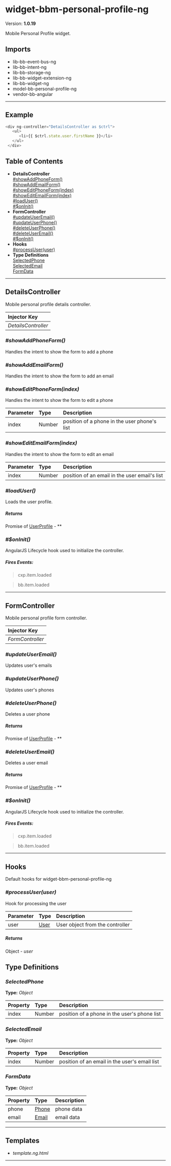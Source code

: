 # widget-bbm-personal-profile-ng


Version: **1.0.19**

Mobile Personal Profile widget.

## Imports

* lib-bb-event-bus-ng
* lib-bb-intent-ng
* lib-bb-storage-ng
* lib-bb-widget-extension-ng
* lib-bb-widget-ng
* model-bb-personal-profile-ng
* vendor-bb-angular

---

## Example

```javascript
<div ng-controller="DetailsController as $ctrl">
   <ul>
      <li>{{ $ctrl.state.user.firstName }}</li>
   </ul>
 </div>
```

## Table of Contents
- **DetailsController**<br/>    <a href="#DetailsController_showAddPhoneForm">#showAddPhoneForm()</a><br/>    <a href="#DetailsController_showAddEmailForm">#showAddEmailForm()</a><br/>    <a href="#DetailsController_showEditPhoneForm">#showEditPhoneForm(index)</a><br/>    <a href="#DetailsController_showEditEmailForm">#showEditEmailForm(index)</a><br/>    <a href="#DetailsController_loadUser">#loadUser()</a><br/>    <a href="#DetailsController_$onInit">#$onInit()</a><br/>
- **FormController**<br/>    <a href="#FormController_updateUserEmail">#updateUserEmail()</a><br/>    <a href="#FormController_updateUserPhone">#updateUserPhone()</a><br/>    <a href="#FormController_deleteUserPhone">#deleteUserPhone()</a><br/>    <a href="#FormController_deleteUserEmail">#deleteUserEmail()</a><br/>    <a href="#FormController_$onInit">#$onInit()</a><br/>
- **Hooks**<br/>    <a href="#Hooks_processUser">#processUser(user)</a><br/>
- **Type Definitions**<br/>    <a href="#SelectedPhone">SelectedPhone</a><br/>    <a href="#SelectedEmail">SelectedEmail</a><br/>    <a href="#FormData">FormData</a><br/>

---

## DetailsController

Mobile personal profile details controller.

| Injector Key |
| :-- |
| *DetailsController* |


### <a name="DetailsController_showAddPhoneForm"></a>*#showAddPhoneForm()*

Handles the intent to show the form to add a phone

### <a name="DetailsController_showAddEmailForm"></a>*#showAddEmailForm()*

Handles the intent to show the form to add an email

### <a name="DetailsController_showEditPhoneForm"></a>*#showEditPhoneForm(index)*

Handles the intent to show the form to edit a phone

| Parameter | Type | Description |
| :-- | :-- | :-- |
| index | Number | position of a phone in the user phone's list |

### <a name="DetailsController_showEditEmailForm"></a>*#showEditEmailForm(index)*

Handles the intent to show the form to edit an email

| Parameter | Type | Description |
| :-- | :-- | :-- |
| index | Number | position of an email in the user email's list |

### <a name="DetailsController_loadUser"></a>*#loadUser()*

Loads the user profile.

##### Returns

Promise of [UserProfile](model-bb-personal-profile-ng.html#UserProfile) - **

### <a name="DetailsController_$onInit"></a>*#$onInit()*

AngularJS Lifecycle hook used to initialize the controller.

##### Fires Events:

> cxp.item.loaded

> bb.item.loaded


---

## FormController

Mobile personal profile form controller.

| Injector Key |
| :-- |
| *FormController* |


### <a name="FormController_updateUserEmail"></a>*#updateUserEmail()*

Updates user's emails

### <a name="FormController_updateUserPhone"></a>*#updateUserPhone()*

Updates user's phones

### <a name="FormController_deleteUserPhone"></a>*#deleteUserPhone()*

Deletes a user phone

##### Returns

Promise of [UserProfile](model-bb-personal-profile-ng.html#UserProfile) - **

### <a name="FormController_deleteUserEmail"></a>*#deleteUserEmail()*

Deletes a user email

##### Returns

Promise of [UserProfile](model-bb-personal-profile-ng.html#UserProfile) - **

### <a name="FormController_$onInit"></a>*#$onInit()*

AngularJS Lifecycle hook used to initialize the controller.

##### Fires Events:

> cxp.item.loaded

> bb.item.loaded


---

## Hooks

Default hooks for widget-bbm-personal-profile-ng

### <a name="Hooks_processUser"></a>*#processUser(user)*

Hook for processing the user

| Parameter | Type | Description |
| :-- | :-- | :-- |
| user | [User](#User) | User object from the controller |

##### Returns

Object - *user*

## Type Definitions


### <a name="SelectedPhone"></a>*SelectedPhone*


**Type:** *Object*


| Property | Type | Description |
| :-- | :-- | :-- |
| index | Number | position of a phone in the user's phone list |

### <a name="SelectedEmail"></a>*SelectedEmail*


**Type:** *Object*


| Property | Type | Description |
| :-- | :-- | :-- |
| index | Number | position of an email in the user's email list |

### <a name="FormData"></a>*FormData*


**Type:** *Object*


| Property | Type | Description |
| :-- | :-- | :-- |
| phone | [Phone](#Phone) | phone data |
| email | [Email](#Email) | email data |

---

## Templates

* *template.ng.html*

---
